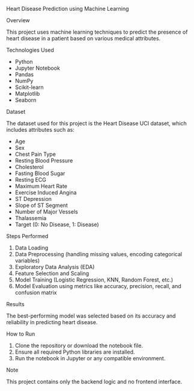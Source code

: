 Heart Disease Prediction using Machine Learning

Overview

This project uses machine learning techniques to predict the presence of heart disease in a patient based on various medical attributes.

Technologies Used

- Python
- Jupyter Notebook
- Pandas
- NumPy
- Scikit-learn
- Matplotlib
- Seaborn

Dataset

The dataset used for this project is the Heart Disease UCI dataset, which includes attributes such as:

- Age
- Sex
- Chest Pain Type
- Resting Blood Pressure
- Cholesterol
- Fasting Blood Sugar
- Resting ECG
- Maximum Heart Rate
- Exercise Induced Angina
- ST Depression
- Slope of ST Segment
- Number of Major Vessels
- Thalassemia
- Target (0: No Disease, 1: Disease)

Steps Performed

1. Data Loading
2. Data Preprocessing (handling missing values, encoding categorical variables)
3. Exploratory Data Analysis (EDA)
4. Feature Selection and Scaling
5. Model Training (Logistic Regression, KNN, Random Forest, etc.)
6. Model Evaluation using metrics like accuracy, precision, recall, and confusion matrix

Results

The best-performing model was selected based on its accuracy and reliability in predicting heart disease.

How to Run

1. Clone the repository or download the notebook file.
2. Ensure all required Python libraries are installed.
3. Run the notebook in Jupyter or any compatible environment.

Note

This project contains only the backend logic and no frontend interface.



